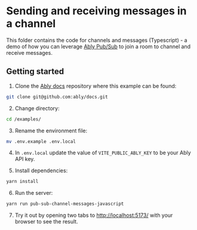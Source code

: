 # Sending and receiving messages in a channel

This folder contains the code for channels and messages (Typescript) - a demo of how you can leverage [Ably Pub/Sub](https://ably.com/docs/products/channels) to join a room to channel and receive messages.

## Getting started

1. Clone the [Ably docs](https://github.com/ably/docs) repository where this example can be found:

```sh
git clone git@github.com:ably/docs.git
```

2. Change directory:

```sh
cd /examples/
```

3. Rename the environment file:

```sh
mv .env.example .env.local
```

4. In `.env.local` update the value of `VITE_PUBLIC_ABLY_KEY` to be your Ably API key.

5. Install dependencies:

```sh
yarn install
```

6. Run the server:

```sh
yarn run pub-sub-channel-messages-javascript
```

7. Try it out by opening two tabs to [http://localhost:5173/](http://localhost:5173/) with your browser to see the result.
